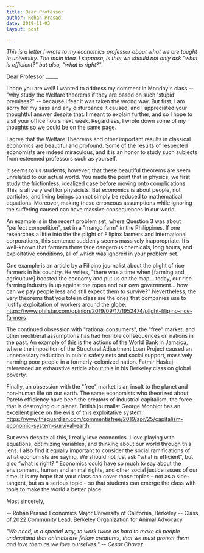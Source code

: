 ```yaml
---
title: Dear Professor
author: Rohan Prasad
date: 2019-11-03
layout: post

---
```


*This is a letter I wrote to my economics professor about what we are taught in university. The main idea, I suppose, is that we should not only ask "what is efficient?" but also, "what is right?"*.

Dear Professor \_\_\_\_\_

I hope you are well! I wanted to address my comment in Monday's class -- "why study the Welfare theorems if they are based on such 'stupid' premises?" -- because I fear it was taken the wrong way. But first, I am sorry for my sass and any disturbance it caused, and I appreciated your thoughtful answer despite that. I meant to explain further, and so I hope to visit your office hours next week. Regardless, I wrote down some of my thoughts so we could be on the same page.

I agree that the Welfare Theorems and other important results in classical economics are beautiful and profound. Some of the results of respected economists are indeed miraculous, and it is an honor to study such subjects from esteemed professors such as yourself.

It seems to us students, however, that these beautiful theorems are seem unrelated to our actual world. You made the point that in physics, we first study the frictionless, idealized case before moving onto complications. This is all very well for physicists. But economics is about people, not particles, and living beings cannot simply be reduced to mathematical equations. Moreover, making these erroneous assumptions while ignoring the suffering caused can have massive consequences in our world.

An example is in the recent problem set, where Question 3 was about "perfect competition", set in a "mango farm" in the Philippines. If one researches a little into the the plight of Filipinx farmers and international corporations, this  sentence suddenly seems massively inappropriate. It’s well-known that farmers there face dangerous chemicals, long hours, and exploitative conditions, all of which was ignored in your problem set. 

One example is an article by a Filipino journalist about the plight of rice farmers in his country. He writes, "there was a time when [farming and agriculture] boosted the economy and put us on the map... today, our rice farming industry is up against the ropes and our own government... how can we pay people less and still expect them to survive?" Nevertheless, the very theorems that you tote in class are the ones that companies use to justify exploitation of workers around the globe.
https://www.philstar.com/opinion/2019/09/17/1952474/plight-filipino-rice-farmers 

The continued obsession with "rational consumers", the "free" market, and other neoliberal assumptions has had horrible consequences on nations in the past. An example of this is the actions of the World Bank in Jamaica, where the imposition of the Structural Adjustment Loan Project caused an unnecessary reduction in public safety nets and social support, massively harming poor people in a formerly-colonized nation. Fatmir Haskaj referenced an exhaustive article about this in his Berkeley class on global poverty.

Finally, an obsession with the "free" market is an insult to the planet and non-human life on our earth. The same economists who theorized about Pareto efficiency have been the creators of industrial capitalism, the force that is destroying our planet. British journalist George Monbiot has an excellent piece on the evils of this exploitative system:
https://www.theguardian.com/commentisfree/2019/apr/25/capitalism-economic-system-survival-earth 

But even despite all this, I really love economics. I love playing with equations, optimizing variables, and thinking about our world through this lens. I also find it equally important to consider the social ramifications of what economists are saying. We should not just ask “what is efficient”, but also “what is right? “ Economics could have so much to say about the environment, human and animal rights, and other social justice issues of our time. It is my hope that your class can cover those topics – not as a side-tangent, but as a serious topic – so that students can emerge the class with tools to make the world a better place.

Most sincerely,

-- 
Rohan Prasad
Economics Major
University of California, Berkeley -- Class of 2022
Community Lead, Berkeley Organization for Animal Advocacy

*"We need, in a special way, to work twice as hard to make all people understand that animals are fellow creatures, that we must protect them and love them as we love ourselves." -- Cesar Chavez*

